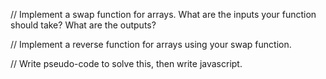 // Implement a swap function for arrays. What are the inputs your function should take? What are the outputs?

// Implement a reverse function for arrays using your swap function.

// Write pseudo-code to solve this, then write javascript.
